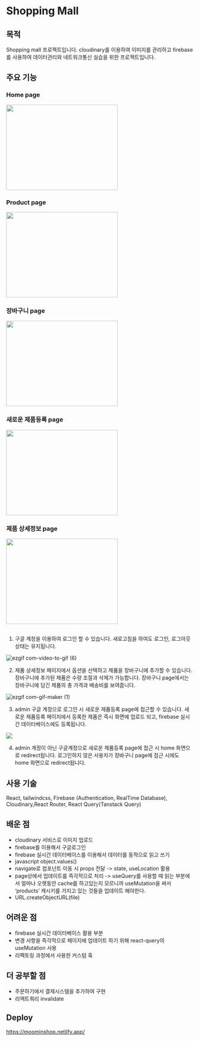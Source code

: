 # Shopping Mall

## 목적

Shopping mall 프로젝트입니다. cloudinary를 이용하여 이미지를 관리하고 firebase를 사용하여 데이터관리와 네트워크통신 실습을 위한 프로젝트입니다.

## 주요 기능

### Home page

<img src="https://user-images.githubusercontent.com/92011224/226246803-491ca81a-93e3-49c4-b620-08e08609fe40.png" width="300px" height="230px"/>

### Product page

<img src="https://user-images.githubusercontent.com/92011224/226249408-f1bdb0d6-ae30-4181-9721-c58c3020d4a9.png" width="300px" height="230px"/>

### 장바구니 page

<img src="https://user-images.githubusercontent.com/92011224/226246940-61722d65-f0fd-4fa2-a5e6-6f1e33adcb05.png" width="300px" height="230px"/>

### 새로운 제품등록 page

<img src="https://user-images.githubusercontent.com/92011224/226246966-1a309254-b71f-4c9e-927c-6ed146de0ab1.png" width="300px" height="230px"/>

### 제품 상세정보 page

<img src="https://user-images.githubusercontent.com/92011224/226246993-5ff79f1a-f127-4e93-bd7f-a163a278166d.png" width="300px" height="230px"/>

##

1. 구글 계정을 이용하여 로그인 할 수 있습니다. 새로고침을 하여도 로그인, 로그아웃 상태는 유지됩니다.

![ezgif com-video-to-gif (6)](https://user-images.githubusercontent.com/92011224/226248217-0fa3d914-6d88-4882-8ce5-cfc4e9036a40.gif)

2. 제품 상세정보 페이지에서 옵션을 선택하고 제품을 장바구니에 추가할 수 있습니다. 장바구니에 추가된 제품은 수량 조절과 삭제가 가능합니다. 장바구니 page에서는 장바구니에 담긴 제품의 총 가격과 배송비를 보여줍니다.

![ezgif com-gif-maker (1)](https://user-images.githubusercontent.com/92011224/226263815-0096ab4e-b20b-4d3a-9e7b-aa2c70bfe7fe.gif)

3. admin 구글 계정으로 로그인 시 새로운 제품등록 page에 접근할 수 있습니다. 새로운 제품등록 페이지에서 등록한 제품은 즉시 화면에 업로드 되고, firebase 실시간 데이터베이스에도 등록됩니다.
<left>
<img src="https://user-images.githubusercontent.com/92011224/226262515-40fb642c-34c3-4539-800d-de929e04fa95.gif"/>
</left>

4. admin 계정이 아닌 구글계정으로 새로운 제품등록 page에 접근 시 home 화면으로 redirect됩니다. 로그인하지 않은 사용자가 장바구니 page에 접근 시에도 home 화면으로 redirect됩니다.

## 사용 기술
React, tailwindcss, Firebase (Authentication, RealTime Database), Cloudinary,React Router, React Query(Tanstack Query)

## 배운 점

- cloudinary 서비스로 이미지 업로드
- firebase를 이용해서 구글로그인
- firebase 실시간 데이터베이스를 이용해서 데이터를 동적으로 읽고 쓰기
- javascript object.values()
- navigate로 컴포넌트 이동 시 props 전달 -> state, useLocation 활용
- page상에서 업데이트를 즉각적으로 처리 -> useQuery를 사용할 때 읽는 부분에서 얼마나 오랫동안 cache를 하고있는지 모르니까 useMutation을 써서 ‘products’ 캐시키를 가지고 있는 것들을 업데이트 해야한다.
- URL.createObjectURL(file)

## 어려운 점

- firebase 실시간 데이터베이스 활용 부분
- 변경 사항을 즉각적으로 페이지에 업데이트 하기 위해 react-query의 useMutation 사용
- 리팩토링 과정에서 사용한 커스텀 훅

## 더 공부할 점

- 주문하기에서 결제시스템을 추가하여 구현
- 리액트쿼리 invalidate

## Deploy

https://moominshop.netlify.app/
